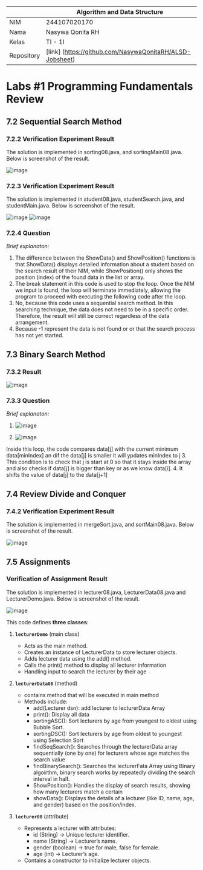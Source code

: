 |  | Algorithm and Data Structure |
|--|--|
| NIM |  244107020170|
| Nama |  Nasywa Qonita RH |
| Kelas | TI - 1I |
| Repository | [link] (https://github.com/NasywaQonitaRH/ALSD-Jobsheet) |

# Labs #1 Programming Fundamentals Review

## 7.2 Sequential Search Method
### 7.2.2 Verification Experiment Result
The solution is implemented in sorting08.java, and sortingMain08.java. Below is screenshot of the result.

![image](https://github.com/user-attachments/assets/85ebd1b5-1236-4d7c-91e4-f78773e7eca2)

### 7.2.3 Verification Experiment Result
The solution is implemented in student08.java, studentSearch.java, and studentMain.java. Below is screenshot of the result.

![image](https://github.com/user-attachments/assets/ae96a473-acf5-41ca-9bc2-95d6885bafb0)
![image](https://github.com/user-attachments/assets/49ca8081-2abb-4682-8d0c-c6a79037f75e)

### 7.2.4 Question
*Brief explanaton:* 
1. The difference between the ShowData() and ShowPosition() functions is that ShowData() displays detailed information about a student based on the search result of their NIM, while ShowPosition() only shows the position (index) of the found data in the list or array.
2. The break statement in this code is used to stop the loop. Once the NIM we input is found, the loop will terminate immediately, allowing the program to proceed with executing the following code after the loop.
3. No, because this code uses a sequential search method. In this searching technique, the data does not need to be in a specific order. Therefore, the result will still be correct regardless of the data arrangement.
4. Because -1 represent the data is not found or  or that the search process has not yet started.

## 7.3 Binary Search Method
### 7.3.2 Result
![image](https://github.com/user-attachments/assets/2cb81b8c-6ad4-46d7-8d5b-88bc1b098db7)
### 7.3.3 Question
*Brief explanaton:* 
1.  ![image](https://github.com/user-attachments/assets/3dda78c4-0f06-4b47-ae17-6eb88f229034)

2. ![image](https://github.com/user-attachments/assets/634b37a2-3b37-49fb-b462-b95961054ecb)

Inside this loop, the code compares data[j] with the current minimum data[minIndex] an dif the data[j] is smaller it will ypdates minIndex to j
3. This condition is to check that j is start at 0 so that it stays inside the array and also checks if data[j] is bigger than key or as we know data[i].
4. It shifts the value of data[j] to the data[j+1]

## 7.4 Review Divide and Conquer
### 7.4.2 Verification Experiment Result
The solution is implemented in mergeSort.java, and sortMain08.java. Below is screenshot of the result.

![image](https://github.com/user-attachments/assets/2ebb306b-8abb-400a-9cc9-07108b4b6464)

## 7.5 Assignments
### Verification of Assignment Result
The solution is implemented in lecturer08.java, LecturerData08.java and LecturerDemo.java. Below is screenshot of the result.

![image](https://github.com/user-attachments/assets/9fa59520-0136-42c9-93b2-1e0ba9314363)

This code defines **three classes**:  

1. **`lecturerDemo`** (main class)  
   - Acts as the main method.
   - Creates an instance of LecturerData to store lecturer objects.
   - Adds lecturer data using the add() method.
   - Calls the print() method to display all lecturer information
   - Handling input to search the lecturer by their age

2. **`lecturerData08`** (method)  
   - contains method that will be executed in main method
   - Methods include:
      - add(Lecturer dsn): add lecturer to lecturerData Array
      - print(): Display all data
      - sortingASC(): Sort lecturers by age from youngest to oldest using Bubble Sort.
      - sortingDSC(): Sort lecturers by age from oldest to youngest using Selection Sort
      - findSeqSearch(): Searches through the lecturerData array sequentially (one by one) for lecturers whose age matches the search value
      - findBinarySearch(): Searches the lecturerFata Array using Binary algoirthm, binary search works by repeatedly dividing the search interval in half.
      - ShowPosition(): Handles the display of search results, showing how many lecturers match a certain
      - showData(): Displays the details of a lecturer (like ID, name, age, and gender) based on   the position/index.
      
3. **`lecturer08`** (attribute)
   - Represents a lecturer with attributes:
      - id (String) → Unique lecturer identifier.
      - name (String) → Lecturer’s name.
      - gender (boolean) → true for male, false for female.
      - age (int) → Lecturer’s age.
   - Contains a constructor to initialize lecturer objects.


